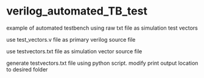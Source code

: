 # verilog_automated_TB_test
example of automated testbench using raw txt file as simulation test vectors


use test_vectors.v file as primary verilog source file

use testvectors.txt file as simulation vector source file

generate testvectors.txt file using python script. modify print output location to desired folder
